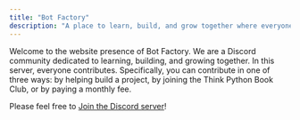 ```yaml
---
title: "Bot Factory"
description: "A place to learn, build, and grow together where everyone contributes"
---
```


Welcome to the website presence of Bot Factory. We are a Discord community dedicated to learning, building, and growing together. In this server, everyone contributes. Specifically, you can contribute in one of three ways: by helping build a project, by joining the Think Python Book Club, or by paying a monthly fee.

Please feel free to <a href="https://discord.gg/3GbdX6KkQv">Join the Discord server</a>!

